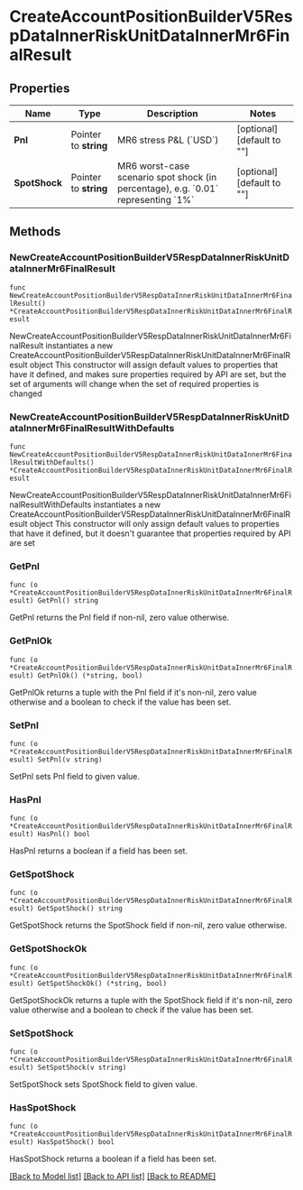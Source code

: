 # CreateAccountPositionBuilderV5RespDataInnerRiskUnitDataInnerMr6FinalResult

## Properties

Name | Type | Description | Notes
------------ | ------------- | ------------- | -------------
**Pnl** | Pointer to **string** | MR6 stress P&amp;L (&#x60;USD&#x60;) | [optional] [default to ""]
**SpotShock** | Pointer to **string** | MR6 worst-case scenario spot shock (in percentage), e.g. &#x60;0.01&#x60; representing &#x60;1%&#x60; | [optional] [default to ""]

## Methods

### NewCreateAccountPositionBuilderV5RespDataInnerRiskUnitDataInnerMr6FinalResult

`func NewCreateAccountPositionBuilderV5RespDataInnerRiskUnitDataInnerMr6FinalResult() *CreateAccountPositionBuilderV5RespDataInnerRiskUnitDataInnerMr6FinalResult`

NewCreateAccountPositionBuilderV5RespDataInnerRiskUnitDataInnerMr6FinalResult instantiates a new CreateAccountPositionBuilderV5RespDataInnerRiskUnitDataInnerMr6FinalResult object
This constructor will assign default values to properties that have it defined,
and makes sure properties required by API are set, but the set of arguments
will change when the set of required properties is changed

### NewCreateAccountPositionBuilderV5RespDataInnerRiskUnitDataInnerMr6FinalResultWithDefaults

`func NewCreateAccountPositionBuilderV5RespDataInnerRiskUnitDataInnerMr6FinalResultWithDefaults() *CreateAccountPositionBuilderV5RespDataInnerRiskUnitDataInnerMr6FinalResult`

NewCreateAccountPositionBuilderV5RespDataInnerRiskUnitDataInnerMr6FinalResultWithDefaults instantiates a new CreateAccountPositionBuilderV5RespDataInnerRiskUnitDataInnerMr6FinalResult object
This constructor will only assign default values to properties that have it defined,
but it doesn't guarantee that properties required by API are set

### GetPnl

`func (o *CreateAccountPositionBuilderV5RespDataInnerRiskUnitDataInnerMr6FinalResult) GetPnl() string`

GetPnl returns the Pnl field if non-nil, zero value otherwise.

### GetPnlOk

`func (o *CreateAccountPositionBuilderV5RespDataInnerRiskUnitDataInnerMr6FinalResult) GetPnlOk() (*string, bool)`

GetPnlOk returns a tuple with the Pnl field if it's non-nil, zero value otherwise
and a boolean to check if the value has been set.

### SetPnl

`func (o *CreateAccountPositionBuilderV5RespDataInnerRiskUnitDataInnerMr6FinalResult) SetPnl(v string)`

SetPnl sets Pnl field to given value.

### HasPnl

`func (o *CreateAccountPositionBuilderV5RespDataInnerRiskUnitDataInnerMr6FinalResult) HasPnl() bool`

HasPnl returns a boolean if a field has been set.

### GetSpotShock

`func (o *CreateAccountPositionBuilderV5RespDataInnerRiskUnitDataInnerMr6FinalResult) GetSpotShock() string`

GetSpotShock returns the SpotShock field if non-nil, zero value otherwise.

### GetSpotShockOk

`func (o *CreateAccountPositionBuilderV5RespDataInnerRiskUnitDataInnerMr6FinalResult) GetSpotShockOk() (*string, bool)`

GetSpotShockOk returns a tuple with the SpotShock field if it's non-nil, zero value otherwise
and a boolean to check if the value has been set.

### SetSpotShock

`func (o *CreateAccountPositionBuilderV5RespDataInnerRiskUnitDataInnerMr6FinalResult) SetSpotShock(v string)`

SetSpotShock sets SpotShock field to given value.

### HasSpotShock

`func (o *CreateAccountPositionBuilderV5RespDataInnerRiskUnitDataInnerMr6FinalResult) HasSpotShock() bool`

HasSpotShock returns a boolean if a field has been set.


[[Back to Model list]](../README.md#documentation-for-models) [[Back to API list]](../README.md#documentation-for-api-endpoints) [[Back to README]](../README.md)


